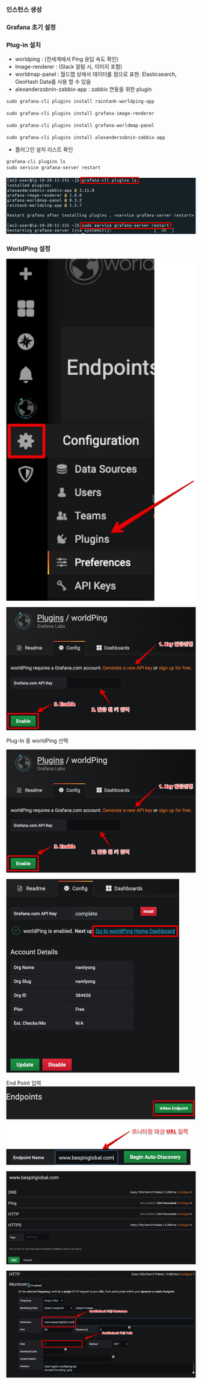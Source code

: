 ### 인스턴스 생성

### Grafana 초기 설정

### Plug-in 설치

- worldping : (전세계에서 Ping 응답 속도 확인)
- Image-renderer : (Slack 알람 시, 이미지 포함)
- worldmap-panel : 월드맵 상에서 데이터를 점으로 표현. Elasticsearch, GeoHash Data를 사용 할 수 있음
- alexanderzobnin-zabbix-app : zabbix 연동을 위한 plugin

```
sudo grafana-cli plugins install raintank-worldping-app

sudo grafana-cli plugins install grafana-image-renderer

sudo grafana-cli plugins install grafana-worldmap-panel

sudo grafana-cli plugins install alexanderzobnin-zabbix-app
```


- 플러그인 설치 리스트 확인
```
grafana-cli plugins ls
sudo service grafana-server restart
```

![image-20200520112732620](../img/grafana/grafana-01.png)



### WorldPing 설정

![grafana-01-1](../img/grafana/grafana-01-1.png)


![image-20200520164255470](../img/grafana/grafana-02.png)


Plug-In 중 worldPing 선택



![image-20200520164255470](../img/grafana/grafana-02.png)



![image-20200520164339690](../img/grafana/grafana-03.png)

End Point 입력
![image-20200520164339690](../img/grafana/grafana-03-1.png)




![image-20200520164536737](../img/grafana/grafana-04.png)





![image-20200520164619489](../img/grafana/grafana-05.png)



![image-20200520164750423](../img/grafana/grafana-06.png)





